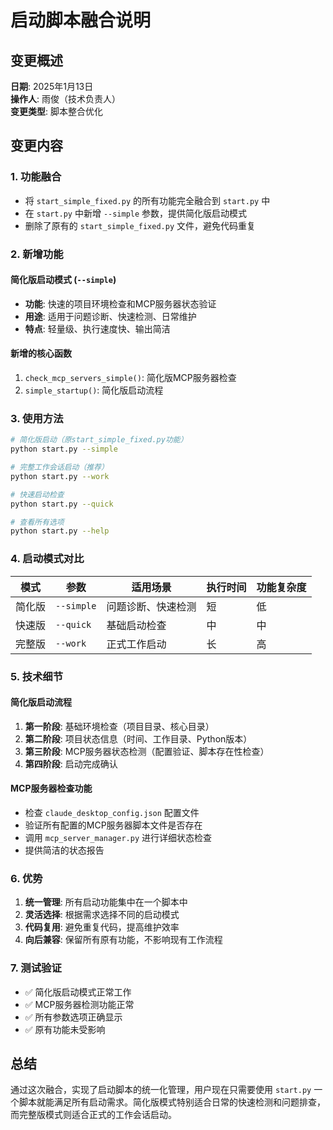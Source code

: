 # 启动脚本融合说明

## 变更概述

**日期**: 2025年1月13日  
**操作人**: 雨俊（技术负责人）  
**变更类型**: 脚本整合优化

## 变更内容

### 1. 功能融合
- 将 `start_simple_fixed.py` 的所有功能完全融合到 `start.py` 中
- 在 `start.py` 中新增 `--simple` 参数，提供简化版启动模式
- 删除了原有的 `start_simple_fixed.py` 文件，避免代码重复

### 2. 新增功能

#### 简化版启动模式 (`--simple`)
- **功能**: 快速的项目环境检查和MCP服务器状态验证
- **用途**: 适用于问题诊断、快速检测、日常维护
- **特点**: 轻量级、执行速度快、输出简洁

#### 新增的核心函数
1. `check_mcp_servers_simple()`: 简化版MCP服务器检查
2. `simple_startup()`: 简化版启动流程

### 3. 使用方法

```bash
# 简化版启动（原start_simple_fixed.py功能）
python start.py --simple

# 完整工作会话启动（推荐）
python start.py --work

# 快速启动检查
python start.py --quick

# 查看所有选项
python start.py --help
```

### 4. 启动模式对比

| 模式 | 参数 | 适用场景 | 执行时间 | 功能复杂度 |
|------|------|----------|----------|------------|
| 简化版 | `--simple` | 问题诊断、快速检测 | 短 | 低 |
| 快速版 | `--quick` | 基础启动检查 | 中 | 中 |
| 完整版 | `--work` | 正式工作启动 | 长 | 高 |

### 5. 技术细节

#### 简化版启动流程
1. **第一阶段**: 基础环境检查（项目目录、核心目录）
2. **第二阶段**: 项目状态信息（时间、工作目录、Python版本）
3. **第三阶段**: MCP服务器状态检测（配置验证、脚本存在性检查）
4. **第四阶段**: 启动完成确认

#### MCP服务器检查功能
- 检查 `claude_desktop_config.json` 配置文件
- 验证所有配置的MCP服务器脚本文件是否存在
- 调用 `mcp_server_manager.py` 进行详细状态检查
- 提供简洁的状态报告

### 6. 优势

1. **统一管理**: 所有启动功能集中在一个脚本中
2. **灵活选择**: 根据需求选择不同的启动模式
3. **代码复用**: 避免重复代码，提高维护效率
4. **向后兼容**: 保留所有原有功能，不影响现有工作流程

### 7. 测试验证

- ✅ 简化版启动模式正常工作
- ✅ MCP服务器检测功能正常
- ✅ 所有参数选项正确显示
- ✅ 原有功能未受影响

## 总结

通过这次融合，实现了启动脚本的统一化管理，用户现在只需要使用 `start.py` 一个脚本就能满足所有启动需求。简化版模式特别适合日常的快速检测和问题排查，而完整版模式则适合正式的工作会话启动。